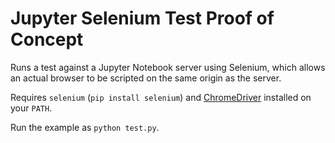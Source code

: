 # Jupyter Selenium Test Proof of Concept

Runs a test against a Jupyter Notebook server using Selenium,
which allows an actual browser to be scripted on the same origin
as the server.

Requires `selenium` (`pip install selenium`) and [ChromeDriver](https://sites.google.com/a/chromium.org/chromedriver/) installed on your `PATH`.

Run the example as `python test.py`.
